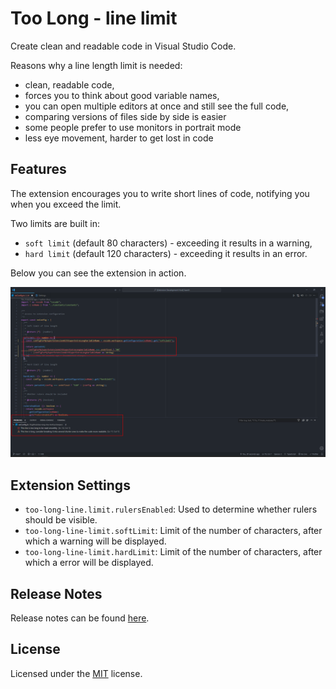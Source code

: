 # Too Long - line limit

Create clean and readable code in Visual Studio Code.

Reasons why a line length limit is needed:

- clean, readable code,
- forces you to think about good variable names,
- you can open multiple editors at once and still see the full code,
- comparing versions of files side by side is easier
- some people prefer to use monitors in portrait mode
- less eye movement, harder to get lost in code

## Features

The extension encourages you to write short lines of code, notifying you when you exceed the limit.

Two limits are built in:

- `soft limit` (default 80 characters) - exceeding it results in a warning,
- `hard limit` (default 120 characters) - exceeding it results in an error.

Below you can see the extension in action.

![Extension Image](assets/images/readme_extension_image.png)

## Extension Settings

* `too-long-line.limit.rulersEnabled`: Used to determine whether rulers should be visible.
* `too-long-line-limit.softLimit`: Limit of the number of characters, after which a warning will be displayed.
* `too-long-line-limit.hardLimit`: Limit of the number of characters, after which a error will be displayed.

## Release Notes

Release notes can be found [here](https://github.com/MASSHUU12/too-long-line-limit/blob/main/CHANGELOG.md).

## License

Licensed under the [MIT](https://github.com/MASSHUU12/too-long-line-limit/blob/main/LICENSE) license.
